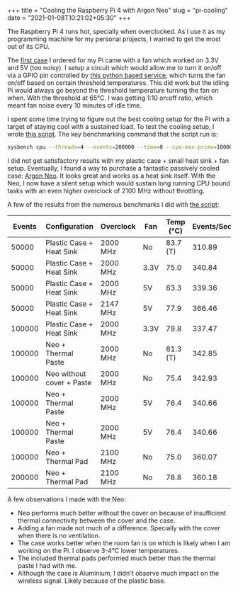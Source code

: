 +++
title = "Cooling the Raspberry Pi 4 with Argon Neo"
slug = "pi-cooling"
date = "2021-01-08T10:21:02+05:30"
+++

The Raspberry Pi 4 runs hot, specially when overclocked. As I use it
as my programming machine for my personal projects, I wanted to get
the most out of its CPU.

The [first case](https://twitter.com/__crodjer__/status/1265526804808372224/photo/1) I ordered for my Pi came with a fan which worked on
3.3V and 5V (too noisy). I setup a circuit which would allow me to
turn it on/off via a GPIO pin controlled by
[this python based service](https://github.com/crodjer/configs/blob/master/scripts/rpi-fan.py),
which turns the fan on/off based on certain threshold temperatures.
This did work but the idling Pi would always go beyond the threshold
temperature turning the fan on when. With the threshold at 65°C. I was
getting 1:10 on:off ratio, which meant fan noise every 10 minutes of
idle time.

I spent some time trying to figure out the best cooling setup for the
Pi with a target of staying cool with a sustained load. To test the
cooling setup, I wrote [this script](https://gist.github.com/crodjer/8a79078a058db4afe0d74527efd29e30).
The key benchmarking command that the script run is:
```bash
sysbench cpu --threads=4 --events=200000 --time=0 --cpu-max-prime=100000 run
```

I did not get satisfactory results with my plastic case + small heat
sink + fan setup. Eventually, I found a way to purchase a fantastic
passively cooled case: [Argon Neo](https://twitter.com/__crodjer__/status/1346864027473825793).
It looks great and works as a heat sink itself. With the Neo, I now
have a silent setup which would sustain long running CPU bound tasks
with an even higher overclock of 2100 MHz without throttling.

A few of the results from the numerous benchmarks I did with
[the script](https://gist.github.com/crodjer/8a79078a058db4afe0d74527efd29e30):

|Events|Configuration             |Overclock|Fan |Temp (°C)|Events/Sec|
|------|--------------------------|---------|----|---------|----------|
|50000 |Plastic Case + Heat Sink  |2000 MHz |No  |83.7 (T) |310.89    |
|50000 |Plastic Case + Heat Sink  |2000 MHz |3.3V|75.0     |340.84    |
|50000 |Plastic Case + Heat Sink  |2000 MHz |5V  |63.3     |339.36    |
|50000 |Plastic Case + Heat Sink  |2147 MHz |5V  |77.9     |366.46    |
|100000|Plastic Case + Heat Sink  |2000 MHz |3.3V|79.8     |337.47    |
|100000|Neo + Thermal Paste       |2000 MHz |No  |81.3 (T) |342.85    |
|100000|Neo without cover + Paste |2000 MHz |No  |75.4     |342.93    |
|100000|Neo + Thermal Paste       |2000 MHz |5V  |76.4     |340.66    |
|100000|Neo + Thermal Paste       |2000 MHz |5V  |76.4     |340.66    |
|100000|Neo + Thermal Pad         |2100 MHz |No  |75.0     |360.07    |
|200000|Neo + Thermal Pad         |2100 MHz |No  |78.8     |360.18    |

A few observations I made with the Neo:

- Neo performs much better without the cover on because of
  insufficient thermal connectivity between the cover and the case.
- Adding a fan made not much of a difference. Specially with the cover
  when there is no ventilation.
- The case works better when the room fan is on which is likely when I
  am working on the Pi. I observe 3-4°C lower temperatures.
- The included thermal pads performed much better than the thermal
  paste I had with me.
- Although the case is Aluminium, I didn't observe much impact on the
  wireless signal. Likely because of the plastic base.
